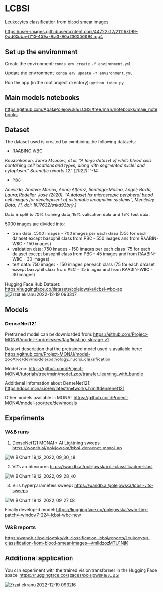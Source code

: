 # LCBSI
Leukocytes classification from blood smear images.

https://user-images.githubusercontent.com/44722312/211168199-0dd05dba-f715-459a-9fa3-96a266556690.mp4

## Set up the environment

Create the environment:
`conda env create -f environment.yml`

Update the environment:
`conda env update -f environment.yml`

Run the app (in the root project directory):
`python index.py`

## Main models notebooks
https://github.com/AgataPolejowska/LCBSI/tree/main/notebooks/main_notebooks


## Dataset

The dataset used is created by combining the following datasets:
- RAABINC WBC

_Kouzehkanan, Zahra Mousavi, et al. "A large dataset of white blood cells containing cell locations and types, along with segmented nuclei and cytoplasm." Scientific reports 12.1 (2022): 1-14._
- PBC 

_Acevedo, Andrea; Merino, Anna; Alférez, Santiago; Molina, Ángel; Boldú,
Laura; Rodellar, José (2020), “A dataset for microscopic peripheral blood cell images for development of automatic recognition systems”, Mendeley Data, V1, doi: 10.17632/snkd93bnjr.1_

Data is split to 70% training data, 15% validation data and 15% test data.

5000 images are divided into:

- train data: 3500 images - 700 images per each class (350 for each dataset except basophil class from PBC - 550 images and from RAABIN-WBC - 150 images)
- validation data: 750 images - 150 images per each class (75 for each dataset except basophil class from PBC - 45 images and from RAABIN-WBC - 30 images)
- test data: 750 images - 150 images per each class (75 for each dataset except basophil class from PBC - 45 images and from RAABIN-WBC - 30 images)

Hugging Face Hub Dataset: https://huggingface.co/datasets/polejowska/lcbsi-wbc-ap
![Zrzut ekranu 2022-12-19 093347](https://user-images.githubusercontent.com/44722312/208382231-088e19cb-1e85-4994-83dd-2d39f9d47d45.png)

## Models

### DenseNet121
Pretrained model can be downloaded from: https://github.com/Project-MONAI/model-zoo/releases/tag/hosting_storage_v1 

Dataset description that the pretrained model used is available here:
https://github.com/Project-MONAI/model-zoo/tree/dev/models/pathology_nuclei_classification 

Model zoo: https://github.com/Project-MONAI/tutorials/tree/main/model_zoo/transfer_learning_with_bundle

Additional information about DenseNet121: https://docs.monai.io/en/latest/networks.html#densenet121

Other models available in MONAI: https://github.com/Project-MONAI/model-zoo/tree/dev/models

## Experiments

### W&B runs

1) DenseNet121 MONAI + AI Lightning sweeps
https://wandb.ai/polejowska/lcbsi-densenet-monai-ap

![W B Chart 19_12_2022, 09_30_48](https://user-images.githubusercontent.com/44722312/208381746-8fb354ac-b13e-47e6-9c43-099562ed163d.png)

2) ViTs architectures
https://wandb.ai/polejowska/vit-classification-lcbsi

![W B Chart 19_12_2022, 09_28_40](https://user-images.githubusercontent.com/44722312/208381273-ce1c2c5c-0c7b-4e32-ac94-3f14af7c3651.png)

3) ViTs hyperparameters sweeps
https://wandb.ai/polejowska/lcbsi-vits-sweeps

![W B Chart 19_12_2022, 09_27_08](https://user-images.githubusercontent.com/44722312/208380992-40b5f02b-3e74-4265-8ef5-395417aeafe4.png)

Finally developed model: https://huggingface.co/polejowska/swin-tiny-patch4-window7-224-lcbsi-wbc-new

### W&B reports

https://wandb.ai/polejowska/vit-classification-lcbsi/reports/Leukocytes-classification-from-blood-smear-images--VmlldzozMTU1NjI0

## Additional application

You can experiment with the trained vision transformer in the Hugging Face space:
https://huggingface.co/spaces/polejowska/LCBSI

![Zrzut ekranu 2022-12-19 093216](https://user-images.githubusercontent.com/44722312/208381957-1b0fb247-4165-47e7-bba1-cdba2b2d0f31.png)
